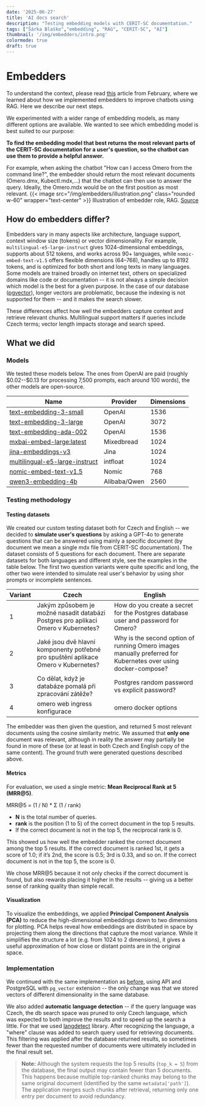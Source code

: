 ```yaml
---
date: '2025-06-27'
title: 'AI docs search'
description: "Testing embedding models with CERIT-SC documentation."
tags: ["Šárka Blaško","embedding", "RAG", "CERIT-SC", "AI"]
thumbnail: '/img/embedders/intro.png'
colormode: true
draft: true
---
```


# Embedders
To understand the context, please read [this](https://blog.cerit.io/blog/simple-rag/) article from February, where we learned about how we implemented embedders to improve chatbots using RAG. Here we describe our next steps.

We experimented with a wider range of embedding models, as many different options are available.
We wanted to see which embedding model is best suited to our purpose:

**To find the embedding model that best returns the most relevant parts of the CERIT-SC documentation for a user's question, so the chatbot can use them to provide a helpful answer.**

For example, when asking the chatbot "How can I access Omero from the command line?", the embedder should return the most relevant documents (Omero.dmx, Kubectl.mdx,...) that the chatbot can then use to answer the query. Ideally, the Omero.mdx would be on the first position as most relevant.
{{< image src="/img/embedders/illustration.png" class="rounded w-60" wrapper="text-center" >}}
Illustration of embedder role, RAG. [Source](https://www.clarifai.com/blog/what-is-rag-retrieval-augmented-generation)

## How do embedders differ?

Embedders vary in many aspects like architecture, language support, context window size (tokens) or vector dimensionality.  For example, `multilingual-e5-large-instruct` gives 1024-dimensional embeddings, supports about 512 tokens, and works across 90+ languages, while `nomic-embed-text-v1.5` offers flexible dimensions (64–768), handles up to 8192 tokens, and is optimized for both short and long texts in many languages. Some models are trained broadly on internet text, others on specialized domains like code or documentation -- it is not always a simple decision which model is the best for a given purpose.
In the case of our database ([pgvector](https://github.com/pgvector/pgvector?tab=readme-ov-file#indexing)), longer vectors are problematic, because the indexing is not supported for them -- and it makes the search slower.

These differences affect how well the embedders capture context and retrieve relevant chunks. Multilingual support matters if queries include Czech terms; vector length impacts storage and search speed.

## What we did
### Models
We tested these models below. The ones from OpenAI are paid (roughly &dollar;0.02--&dollar;0.13 for processing 7,500 prompts, each around 100 words), the other models are open-source.

| Name                                                                                  | Provider     | Dimensions |
|---------------------------------------------------------------------------------------|--------------|------------------|
| [text-embedding-3-small](https://platform.openai.com/docs/models/text-embedding-3-small) | OpenAI       | 1536   |
| [text-embedding-3-large](https://platform.openai.com/docs/models/text-embedding-3-large) | OpenAI       | 3072   |
| [text-embedding-ada-002](https://platform.openai.com/docs/models/text-embedding-ada-002) | OpenAI       | 1536  |
| [mxbai-embed-large:latest](https://huggingface.co/mixedbread-ai/mxbai-embed-large-v1)   | Mixedbread   | 1024   |
| [jina-embeddings-v3](https://jina.ai/news/jina-embeddings-v3-a-frontier-multilingual-embedding-model/) | Jina | 1024  |
| [multilingual-e5-large-instruct](https://huggingface.co/intfloat/multilingual-e5-large-instruct) | intfloat | 1024  |
| [nomic-embed-text-v1.5](https://www.nomic.ai/blog/posts/nomic-embed-text-v1)             | Nomic        | 768 |
| [qwen3-embedding-4b](https://deepinfra.com/Qwen/Qwen3-Embedding-4B)                       | Alibaba/Qwen | 2560  |

### Testing methodology

#### Testing datasets

We created our custom testing dataset both for Czech and English -- we decided to **simulate user's questions** by asking a GPT-4o to generate questions that can be answered using mainly a specific document (by document we mean a single mdx file from CERIT-SC documentation).
The dataset consists of 5 questions for each document. There are separate datasets for both languages and different style, see the examples in the table below. The first two question variants were quite specific and long, the other two were intended to simulate real user's behavior by using shor prompts or incomplete sentences.

| Variant | Czech | English |
|-------|-------|---------|
| 1     | Jakým způsobem je možné nasadit databázi Postgres pro aplikaci Omero v Kubernetes?      | How do you create a secret for the Postgres database user and password for Omero?        |
| 2     |  Jaké jsou dvě hlavní komponenty potřebné pro spuštění aplikace Omero v Kubernetes?     |   Why is the second option of running Omero images manually preferred for Kubernetes over using docker-compose?      |
| 3     | Co dělat, když je databáze pomalá při zpracování zátěže?      |  Postgres random password vs explicit password?       |
| 4     | omero web ingress konfigurace      |  omero docker options       |

The embedder was then given the question, and returned 5 most relevant documents using the cosine similarity metric. We assumed that **only one** document was relevant, although in reality the answer may partially be found in more of these (or at least in both Czech and English copy of the same content). The ground truth were generated questions described above.

#### Metrics
For evaluation, we used a single metric: **Mean Reciprocal Rank at 5 (MRR@5)**.

MRR@5 = (1 / N) * Σ (1 / rank)
- **N** is the total number of queries.
- **rank** is the position (1 to 5) of the correct document in the top 5 results.
- If the correct document is not in the top 5, the reciprocal rank is 0.

This showed us how well the embedder ranked the correct document among the top 5 results. If the correct document is ranked 1st, it gets a score of 1.0; if it’s 2nd, the score is 0.5; 3rd is 0.33, and so on. If the correct document is not in the top 5, the score is 0.

We chose MRR@5 because it not only checks if the correct document is found, but also rewards placing it higher in the results -- giving us a better sense of ranking quality than simple recall.

#### Visualization
To visualize the embeddings, we applied **Principal Component Analysis (PCA)** to reduce the high-dimensional embeddings down to two dimensions for plotting.
PCA helps reveal how embeddings are distributed in space by projecting them along the directions that capture the most variance.
While it simplifies the structure a lot (e.g. from 1024 to 2 dimensions), it gives a useful approximation of how close or distant points are in the original space.

### Implementation
We continued with the same implementation as [before](https://blog.cerit.io/blog/simple-rag/#the-embedding-api-and-database), using API and PostgreSQL with `pg_vector` extension -- the only change was that we stored vectors of different dimensionality in the same database.

We also added **automatic language detection** -- if the query language was Czech, the db search space was pruned to only Czech language, which was expected to both improve the results and to speed up the search a little. For that we used [langdetect](https://pypi.org/project/langdetect/) library. After recognizing the language, a "where" clause was added to search query used for retrieving documents. This filtering was applied after the database returned results, so sometimes fewer than the requested number of documents were ultimately included in the final result set.

> **Note:**
> Although the system requests the top 5 results (`top_k = 5`) from the database, the final output may contain fewer than 5 documents.
> This happens because multiple top-ranked chunks may belong to the same original document (identified by the same `metadata['path']`).
> The application merges such chunks after retrieval, returning only one entry per document to avoid redundancy.
